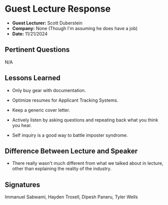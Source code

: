 # Guest Lecture Response
* **Guest Lecturer:** Scott Duberstein
* **Company:** None (Though I'm assuming he does have a job)
* **Date:** 11/21/2024

## Pertinent Questions
N/A

## Lessons Learned
* Only buy gear with documentation.

* Optimize resumes for Applicant Tracking Systems.

* Keep a generic cover letter.

* Actively listen by asking questions and repeating back what you think you hear.

* Self inquiry is a good way to battle imposter syndrome.

## Difference Between Lecture and Speaker
* There really wasn't much different from what we talked about in lecture, other than explaining the reality of the industry.

## Signatures
Immanuel Sabwami, Hayden Troxell, Dipesh Paneru, Tyler Wells
